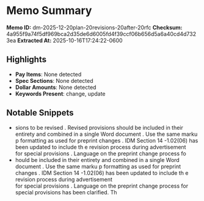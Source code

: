 # Memo Summary

**Memo ID:** dm-2025-12-20plan-20revisions-20after-20rfc
**Checksum:** 4a955f9a74f5df969bca2d35de6d6005fd4f39ccf06b656d5a6a40cd4d7323ea
**Extracted At:** 2025-10-16T17:24:22-0600

## Highlights
- **Pay Items**: None detected
- **Spec Sections**: None detected
- **Dollar Amounts**: None detected
- **Keywords Present**: change, update

## Notable Snippets
- sions to be 
revised .  Revised  provisions should be included in their entirety and combined in a single  Word 
document .  Use the same marku p formatting  as used  for preprint changes . 
IDM Section 14 -1.02(06) has been updated to include th e revision process  during advertisement  
for special provisions .  Language on the preprint change  process  fo
- hould be included in their entirety and combined in a single  Word 
document .  Use the same marku p formatting  as used  for preprint changes . 
IDM Section 14 -1.02(06) has been updated to include th e revision process  during advertisement  
for special provisions .  Language on the preprint change  process  for special provisions has been 
clarified. 
Th
